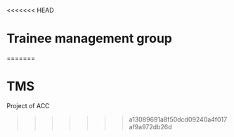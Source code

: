 <<<<<<< HEAD
# Trainee management group
 
=======
# TMS
Project of ACC
>>>>>>> a13089691a8f50dcd09240a4f017af9a972db26d

